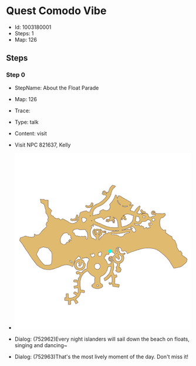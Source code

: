 # Quest Comodo Vibe

- Id: 1003180001
- Steps: 1
- Map: 126

## Steps

### Step 0
- StepName:  About the Float Parade
- Map:  126
- Trace:  
- Type:  talk
- Content:  visit
- Visit NPC 821637, Kelly

- ![images/1003180001_0.png](images/1003180001_0.png)
- Dialog: (752962)Every night islanders will sail down the beach on floats, singing and dancing~
- Dialog: (752963)That's the most lively moment of the day. Don't miss it!


